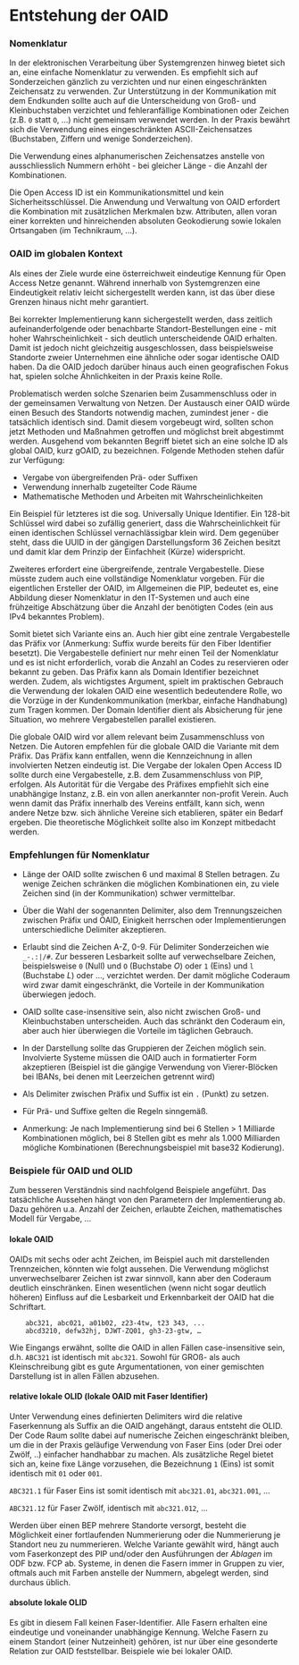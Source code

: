 # Entstehung der OAID

### Nomenklatur

In der elektronischen Verarbeitung über Systemgrenzen hinweg bietet sich an, eine einfache Nomenklatur zu verwenden. Es empfiehlt sich auf Sonderzeichen gänzlich zu verzichten und nur einen eingeschränkten Zeichensatz zu verwenden. Zur Unterstützung in der Kommunikation mit dem Endkunden sollte auch auf die Unterscheidung von Groß- und Kleinbuchstaben verzichtet und fehleranfällige Kombinationen oder Zeichen (z.B. `0` statt `O`, ...) nicht gemeinsam verwendet werden. In der Praxis bewährt sich die Verwendung eines eingeschränkten ASCII-Zeichensatzes (Buchstaben, Ziffern und wenige Sonderzeichen).

Die Verwendung eines alphanumerischen Zeichensatzes anstelle von ausschliesslich Nummern erhöht - bei gleicher Länge - die Anzahl der Kombinationen.

Die Open Access ID ist ein Kommunikationsmittel und kein Sicherheitsschlüssel. Die Anwendung und Verwaltung von OAID erfordert die Kombination mit zusätzlichen Merkmalen bzw. Attributen, allen voran einer korrekten und hinreichenden absoluten Geokodierung sowie lokalen Ortsangaben (im Technikraum, ...).

### OAID im globalen Kontext

Als eines der Ziele wurde eine österreichweit eindeutige Kennung für Open Access Netze genannt. Während innerhalb von Systemgrenzen eine Eindeutigkeit relativ leicht sichergestellt werden kann, ist das über diese Grenzen hinaus nicht mehr garantiert.

Bei korrekter Implementierung kann sichergestellt werden, dass zeitlich aufeinanderfolgende oder benachbarte Standort-Bestellungen eine - mit hoher Wahrscheinlichkeit - sich deutlich unterscheidende OAID erhalten. Damit ist jedoch nicht gleichzeitig ausgeschlossen, dass beispielsweise Standorte zweier Unternehmen eine ähnliche oder sogar identische OAID haben. Da die OAID jedoch darüber hinaus auch einen geografischen Fokus hat, spielen solche Ähnlichkeiten in der Praxis keine Rolle.

Problematisch werden solche Szenarien beim Zusammenschluss oder in der gemeinsamen Verwaltung von Netzen. Der Austausch einer OAID würde einen Besuch des Standorts notwendig machen, zumindest jener - die tatsächlich identisch sind. Damit diesem vorgebeugt wird, sollten schon jetzt Methoden und Maßnahmen getroffen und möglichst breit abgestimmt werden. Ausgehend vom bekannten Begriff bietet sich an eine solche ID als global OAID, kurz gOAID, zu bezeichnen. Folgende Methoden stehen dafür zur Verfügung:

- Vergabe von übergreifenden Prä- oder Suffixen
- Verwendung innerhalb zugeteilter Code Räume
- Mathematische Methoden und Arbeiten mit Wahrscheinlichkeiten

Ein Beispiel für letzteres ist die sog. Universally Unique Identifier. Ein 128-bit Schlüssel wird dabei so zufällig generiert, dass die Wahrscheinlichkeit für einen identischen Schlüssel vernachlässigbar klein wird. Dem gegenüber steht, dass die UUID in der gängigen Darstellungsform 36 Zeichen besitzt und damit klar dem Prinzip der Einfachheit (Kürze) widerspricht.

Zweiteres erfordert eine übergreifende, zentrale Vergabestelle. Diese müsste zudem auch eine vollständige Nomenklatur vorgeben. Für die eigentlichen Ersteller der OAID, im Allgemeinen die PIP, bedeutet es, eine Abbildung dieser Nomenklatur in den IT-Systemen und auch eine frühzeitige Abschätzung über die Anzahl der benötigten Codes (ein aus IPv4 bekanntes Problem).

Somit bietet sich Variante eins an. Auch hier gibt eine zentrale Vergabestelle das Präfix vor (Anmerkung: Suffix wurde bereits für den Fiber Identifier besetzt). Die Vergabestelle definiert nur mehr einen Teil der Nomenklatur und es ist nicht erforderlich, vorab die Anzahl an Codes zu reservieren oder bekannt zu geben. Das Präfix kann als Domain Identifier bezeichnet werden. Zudem, als wichtigstes Argument, spielt im praktischen Gebrauch die Verwendung der lokalen OAID eine wesentlich bedeutendere Rolle, wo die Vorzüge in der Kundenkommunikation (merkbar, einfache Handhabung) zum Tragen kommen. Der Domain Identifier dient als Absicherung für jene Situation, wo mehrere Vergabestellen parallel existieren.

Die globale OAID wird vor allem relevant beim Zusammenschluss von Netzen. Die Autoren empfehlen für die globale OAID die Variante mit dem Präfix. Das Präfix kann entfallen, wenn die Kennzeichnung in allen involvierten Netzen eindeutig ist. Die Vergabe der lokalen Open Access ID sollte durch eine Vergabestelle, z.B. dem Zusammenschluss von PIP, erfolgen. Als Autorität für die Vergabe des Präfixes empfiehlt sich eine unabhängige Instanz, z.B. ein von allen anerkannter non-profit Verein. Auch wenn damit das Präfix innerhalb des Vereins entfällt, kann sich, wenn andere Netze bzw. sich ähnliche Vereine sich etablieren, später ein Bedarf ergeben. Die theoretische Möglichkeit sollte also im Konzept mitbedacht werden.

### Empfehlungen für Nomenklatur

- Länge der OAID sollte zwischen 6 und maximal 8 Stellen betragen. Zu wenige Zeichen schränken die möglichen Kombinationen ein, zu viele Zeichen sind (in der Kommunikation) schwer vermittelbar.
- Über die Wahl der sogenannten Delimiter, also dem Trennungszeichen zwischen Präfix und OAID, Einigkeit herrschen oder Implementierungen unterschiedliche Delimiter akzeptieren.
- Erlaubt sind die Zeichen A-Z, 0-9. Für Delimiter Sonderzeichen wie `_-.:|/#`.
Zur besseren Lesbarkeit sollte auf verwechselbare Zeichen, beispielsweise `0` (Null) und `O` (Buchstabe _O_) oder `1` (Eins) und `l` (Buchstabe _L_) oder ..., verzichtet werden. Der damit mögliche Coderaum wird zwar damit eingeschränkt, die Vorteile in der Kommunikation überwiegen jedoch.
- OAID sollte case-insensitive sein, also nicht zwischen Groß- und Kleinbuchstaben unterscheiden. Auch das schränkt den Coderaum ein, aber auch hier überwiegen die Vorteile im täglichen Gebrauch.
- In der Darstellung sollte das Gruppieren der Zeichen möglich sein. Involvierte Systeme müssen die OAID auch in formatierter Form akzeptieren (Beispiel ist die gängige Verwendung von Vierer-Blöcken bei IBANs, bei denen mit Leerzeichen getrennt wird)
- Als Delimiter zwischen Präfix und Suffix ist ein `.` (Punkt) zu setzen.
- Für Prä- und Suffixe gelten die Regeln sinngemäß.

- Anmerkung: Je nach Implementierung sind bei 6 Stellen > 1 Milliarde Kombinationen möglich, bei 8 Stellen gibt es mehr als 1.000 Milliarden mögliche Kombinationen (Berechnungsbeispiel mit base32 Kodierung).

### Beispiele für OAID und OLID

Zum besseren Verständnis sind nachfolgend Beispiele angeführt. Das tatsächliche Aussehen hängt von den Parametern der Implementierung ab. Dazu gehören u.a. Anzahl der Zeichen, erlaubte Zeichen, mathematisches Modell für Vergabe, …  

#### lokale OAID

OAIDs mit sechs oder acht Zeichen, im Beispiel auch mit darstellenden Trennzeichen, könnten wie folgt aussehen. Die Verwendung möglichst unverwechselbarer Zeichen ist zwar sinnvoll, kann aber den Coderaum deutlich einschränken. Einen wesentlichen (wenn nicht sogar deutlich höheren) Einfluss auf die Lesbarkeit und Erkennbarkeit der OAID hat die Schriftart.

```
    abc321, abc021, a01b02, z23-4tw, t23 343, ...
    abcd3210, defw32hj, DJWT-ZQ01, gh3-23-gtw, …
```

Wie Eingangs erwähnt, sollte die OAID in allen Fällen case-insensitive sein, d.h. `ABC321` ist identisch mit `abc321`. Sowohl für GROß- als auch Kleinschreibung gibt es gute Argumentationen, von einer gemischten Darstellung ist in allen Fällen abzusehen.

#### relative lokale OLID (lokale OAID mit Faser Identifier)

Unter Verwendung eines definierten Delimiters wird die relative Faserkennung als Suffix an die OAID angehängt, daraus entsteht die OLID. Der Code Raum sollte dabei auf numerische Zeichen eingeschränkt bleiben, um die in der Praxis geläufige Verwendung von Faser Eins (oder Drei oder Zwölf, ..) einfacher handhabbar zu machen. Als zusätzliche Regel bietet sich an, keine fixe Länge vorzusehen, die Bezeichnung `1` (Eins) ist somit identisch mit `01` oder `001`.

`ABC321.1` 	für Faser Eins ist somit identisch mit `abc321.01`, `abc321.001`, ...

`ABC321.12` 	für Faser Zwölf, identisch mit `abc321.012`, ...

Werden über einen BEP mehrere Standorte versorgt, besteht die Möglichkeit einer fortlaufenden Nummerierung oder die Nummerierung je Standort neu zu nummerieren. Welche Variante gewählt wird, hängt auch vom Faserkonzept des PIP und/oder den Ausführungen der _Ablagen_ im ODF bzw. FCP ab. Systeme, in denen die Fasern immer in Gruppen zu vier, oftmals auch mit Farben anstelle der Nummern, abgelegt werden, sind durchaus üblich.

#### absolute lokale OLID

Es gibt in diesem Fall keinen Faser-Identifier. Alle Fasern erhalten eine eindeutige und voneinander unabhängige Kennung. Welche Fasern zu einem Standort (einer Nutzeinheit) gehören, ist nur über eine gesonderte Relation zur OAID feststellbar.
Beispiele wie bei lokaler OAID.

